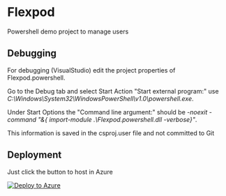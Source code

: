 # Flexpod
Powershell demo project to manage users

## Debugging
For debugging (VisualStudio) edit the project properties of Flexpod.powershell.

Go to the Debug tab and select Start Action "Start external program:"
use *C:\Windows\System32\WindowsPowerShell\v1.0\powershell.exe*.

Under Start Options the "Command line argument:" should be 
*-noexit -command "&{ import-module .\Flexpod.powershell.dll -verbose}"*.

This information is saved in the csproj.user file and not committed to Git

## Deployment

Just click the button to host in Azure

[![Deploy to Azure](http://azuredeploy.net/deploybutton.png)](https://azuredeploy.net/)
